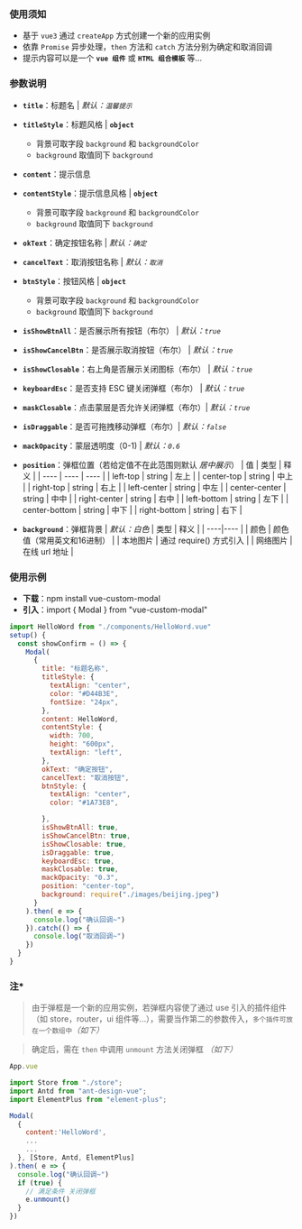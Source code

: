 ### 使用须知

- 基于 `vue3` 通过 `createApp` 方式创建一个新的应用实例
- 依靠 `Promise` 异步处理，`then` 方法和 `catch` 方法分别为确定和取消回调
- 提示内容可以是一个 **`vue 组件`** 或 **`HTML 组合模板`** 等...

### 参数说明

- **`title`**：标题名 | _默认：`温馨提示`_

- **`titleStyle`**：标题风格 | **`object`**
  - 背景可取字段 `background` 和 `backgroundColor`
  - `background` 取值同下 `background`

* **`content`**：提示信息

* **`contentStyle`**：提示信息风格 | **`object`**
  - 背景可取字段 `background` 和 `backgroundColor`
  - `background` 取值同下 `background`


- **`okText`**：确定按钮名称 | _默认：`确定`_

- **`cancelText`**：取消按钮名称 | _默认：`取消`_

- **`btnStyle`**：按钮风格 | **`object`**
  - 背景可取字段 `background` 和 `backgroundColor`
  - `background` 取值同下 `background`

- **`isShowBtnAll`**：是否展示所有按钮（布尔） | _默认：`true`_

- **`isShowCancelBtn`**：是否展示取消按钮（布尔） | _默认：`true`_

- **`isShowClosable`**：右上角是否展示关闭图标（布尔） | _默认：`true`_

- **`keyboardEsc`**：是否支持 ESC 键关闭弹框（布尔） | _默认：`true`_

- **`maskClosable`**：点击蒙层是否允许关闭弹框（布尔）| _默认：`true`_

- **`isDraggable`**：是否可拖拽移动弹框（布尔）| _默认：`false`_

- **`mackOpacity`**：蒙层透明度（0-1) | _默认：`0.6`_

- **`position`**：弹框位置（若给定值不在此范围则默认 _居中展示_）
  | 值 | 类型 | 释义 |
  | ---- | ---- | ---- |
  | left-top | string | 左上 |
  | center-top | string | 中上 |
  | right-top | string | 右上 |
  | left-center | string | 中左 |
  | center-center | string | 中中 |
  | right-center | string | 右中 |
  | left-bottom | string | 左下 |
  | center-bottom | string | 中下 |
  | right-bottom | string | 右下 |

- **`background`**：弹框背景 | _默认：白色_
  | 类型 | 释义 |
  | ----|---- |
  | 颜色 | 颜色值（常用英文和16进制） |
  | 本地图片 | 通过 require() 方式引入 |
  | 网络图片 | 在线 url 地址 |

### 使用示例

- **下载**：npm install vue-custom-modal
- **引入**：import { Modal } from "vue-custom-modal"

```javascript
import HelloWord from "./components/HelloWord.vue"
setup() {
  const showConfirm = () => {
    Modal(
      {
        title: "标题名称",
        titleStyle: {
          textAlign: "center",
          color: "#D44B3E",
          fontSize: "24px",
        },
        content: HelloWord,
        contentStyle: {
          width: 700,
          height: "600px",
          textAlign: "left",
        },
        okText: "确定按钮",
        cancelText: "取消按钮",
        btnStyle: {
          textAlign: "center",
          color: "#1A73E8",

        },
        isShowBtnAll: true,
        isShowCancelBtn: true,
        isShowClosable: true,
        isDraggable: true,
        keyboardEsc: true,
        maskClosable: true,
        mackOpacity: "0.3",
        position: "center-top",
        background: require("./images/beijing.jpeg")
      }
    ).then( e => {
      console.log("确认回调~")
    }).catch(() => {
      console.log("取消回调~")
    })
  }
}
```

### 注\*

> 由于弹框是一个新的应用实例，若弹框内容使了通过 use 引入的插件组件（如 store，router，ui 组件等...），需要当作第二的参数传入，`多个插件可放在一个数组中`_（如下）_

> 确定后，需在 `then` 中调用 `unmount` 方法关闭弹框 _（如下）_

```javascript
App.vue

import Store from "./store";
import Antd from "ant-design-vue";
import ElementPlus from "element-plus";

Modal(
  {
    content:'HelloWord',
    ...
    ...
  }, [Store, Antd, ElementPlus]
).then( e => {
  console.log("确认回调~")
  if (true) {
    // 满足条件 关闭弹框
    e.unmount()
  }
})
```
